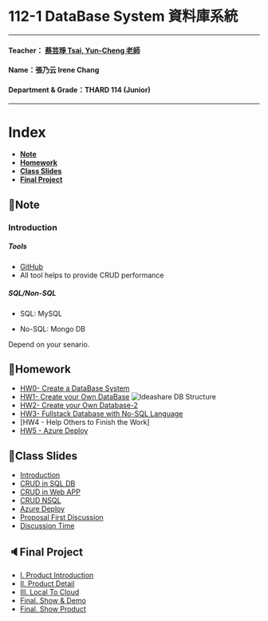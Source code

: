 # 112-1 DataBase System 資料庫系統
***
 #### Teacher： [蔡芸琤 Tsai, Yun-Cheng 老師](https://github.com/pecu?tab=repositories)
 #### Name：張乃云 Irene Chang
 #### Department & Grade：THARD 114 (Junior)
***
# Index

+ [**Note**](https://github.com/41071119H-Irene/DB#pencilnote)
+ [**Homework**](https://github.com/41071119H-Irene/DB#homework)
+ [**Class Slides**](https://github.com/41071119H-Irene/DB#class-slides)
+ [**Final Project**](https://github.com/41071119H-Irene/DB#Final-Project)

## :pencil:Note
### Introduction
##### Tools
- [GitHub](https://github.com/41071119H-Irene/DB)
- All tool helps to provide CRUD performance
##### SQL/Non-SQL
- SQL: MySQL

- No-SQL: Mongo DB

Depend on your senario.



## 🙌Homework
- [HW0- Create a DataBase System](https://youtu.be/xTVwxxSpk9M)
- [HW1- Create your Own DataBase](https://youtu.be/vE8n5R214kU)
![Ideashare DB Structure](https://github.com/41071119H-Irene/DB/assets/112916890/cb08e028-b1a9-4050-a7e5-fd5488f06666)
- [HW2- Create your Own Database-2](https://youtu.be/A8FNrgc0uQQ)
- [HW3- Fullstack Database with No-SQL Language](https://youtu.be/z_0wBd7xErk)
- [HW4 - Help Others to Finish the Work]
- [HW5 - Azure Deploy]()

## 🫠Class Slides
- [Introduction](https://docs.google.com/presentation/d/1CP0D92DA8Ae8oyIKSquqUuTUpVqwLGT-14T32l9pf5U/edit#slide=id.g241186a303b_0_39)
- [CRUD in SQL DB](https://docs.google.com/presentation/d/1amn8pDX2Wx4N6ZjzhCGoQFJH4DqaRcQ2DJAdg3hbIrA/edit?usp=sharing)
- [CRUD in Web APP](https://docs.google.com/presentation/d/1053jwkOvLAdeQCDUJKq-c0NwxB3jOqlkiL244y0DPro/edit#slide=id.g23dd2219a46_0_124)
- [CRUD NSQL](https://docs.google.com/presentation/d/1J0ASP97LgjTQeKqTdm1vRhxh6MGya-C1D-8w7ykUPqE/edit#slide=id.g23dd2219a46_0_124)
- [Azure Deploy](https://docs.google.com/presentation/d/1g1mkza7Uufm9A4fwRI_fJRAcWf-QTFf9Jn00I8iiLM0/edit#slide=id.g23dd2219a46_0_124)
- [Proposal First Discussion](https://docs.google.com/presentation/d/18gjdy7pYScp5Z4H_IEvk5ET6Kb3d7rX_j3hsmNzCn-g/edit#slide=id.g23dd2219a46_0_124)
- [Discussion Time](https://docs.google.com/presentation/d/1d-96NiLhL4LP8j23fGZFzRwL9t3WTT3yfKx-DfV3jq8/edit#slide=id.p)
## 🔈Final Project
- [I. Product Introduction](https://www.youtube.com/watch?v=Nq2YzCqyY1Y)
- [II. Product Detail](https://youtu.be/bGF_M917EPM)
- [III. Local To Cloud]()
- [Final. Show & Demo]()
- [Final. Show Product]()
